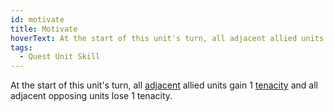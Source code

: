 ```yaml
---
id: motivate
title: Motivate
hoverText: At the start of this unit's turn, all adjacent allied units gain 1 tenacity and all adjacent opposing units lose 1 tenacity.
tags:
  - Quest Unit Skill
---
```


At the start of this unit's turn, all [adjacent](/docs/all/glossary/adjacent) allied units gain 1 [tenacity](/docs/all/glossary/tenacity) and all adjacent opposing units lose 1 tenacity.
